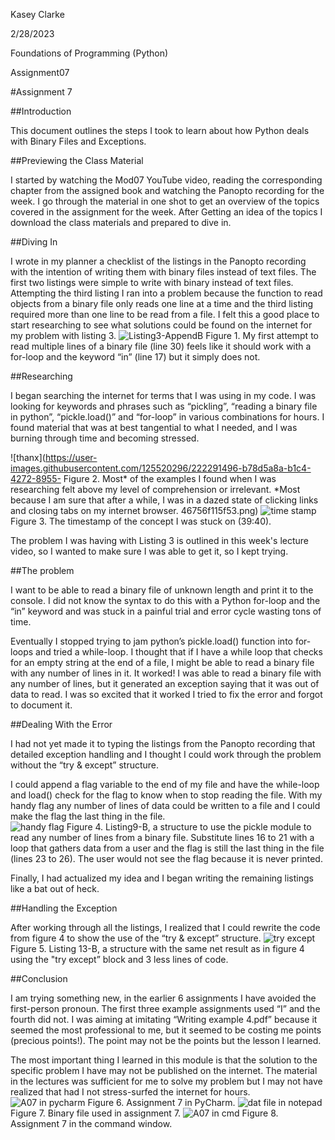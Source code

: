 Kasey Clarke 

2/28/2023 

Foundations of Programming (Python) 

Assignment07 

 

#Assignment 7 

##Introduction 

This document outlines the steps I took to learn about how Python deals with Binary Files and Exceptions. 

 

##Previewing the Class Material 

I started by watching the Mod07 YouTube video, reading the corresponding chapter from the assigned book and watching the Panopto recording for the week. I go through the material in one shot to get an overview of the topics covered in the assignment for the week. After Getting an idea of the topics I download the class materials and prepared to dive in. 

 

##Diving In 

I wrote in my planner a checklist of the listings in the Panopto recording with the intention of writing them with binary files instead of text files. The first two listings were simple to write with binary instead of text files. Attempting the third listing I ran into a problem because the function to read objects from a binary file only reads one line at a time and the third listing required more than one line to be read from a file. I felt this a good place to start researching to see what solutions could be found on the internet for my problem with listing 3. 
![Listing3-AppendB](https://user-images.githubusercontent.com/125520296/222291417-5c5b3da7-aa33-4a8f-bcd2-5e1ad7306f6a.png)
Figure 1. My first attempt to read multiple lines of a binary file (line 30) feels like it should work with a for-loop and the keyword “in” (line 17) but it simply does not. 

 

##Researching 

I began searching the internet for terms that I was using in my code. I was looking for keywords and phrases such as “pickling”, “reading a binary file in python”, “pickle.load()” and “for-loop” in various combinations for hours. I found material that was at best tangential to what I needed, and I was burning through time and becoming stressed. 

  ![thanx](https://user-images.githubusercontent.com/125520296/222291496-b78d5a8a-b1c4-4272-8955-
  Figure 2. Most* of the examples I found when I was researching felt above my level of comprehension or irrelevant. *Most because I am sure that after a while, I was in a dazed state of clicking links and closing tabs on my internet browser. 46756f115f53.png)
![time stamp](https://user-images.githubusercontent.com/125520296/222291907-04b9abec-5ab1-498c-abfe-d7d4d87e9ac4.png)
Figure 3. The timestamp of the concept I was stuck on (39:40). 

The problem I was having with Listing 3 is outlined in this week's lecture video, so I wanted to make sure I was able to get it, so I kept trying. 

 

##The problem 

I want to be able to read a binary file of unknown length and print it to the console. I did not know the syntax to do this with a Python for-loop and the “in” keyword and was stuck in a painful trial and error cycle wasting tons of time. 

 

Eventually I stopped trying to jam python’s pickle.load() function into for-loops and tried a while-loop. I thought that if I have a while loop that checks for an empty string at the end of a file, I might be able to read a binary file with any number of lines in it. It worked! I was able to read a binary file with any number of lines, but it generated an exception saying that it was out of data to read. I was so excited that it worked I tried to fix the error and forgot to document it. 

 

##Dealing With the Error 

I had not yet made it to typing the listings from the Panopto recording that detailed exception handling and I thought I could work through the problem without the “try & except” structure. 

I could append a flag variable to the end of my file and have the while-loop and load() check for the flag to know when to stop reading the file. With my handy flag any number of lines of data could be written to a file and I could make the flag the last thing in the file.  
![handy flag](https://user-images.githubusercontent.com/125520296/222291983-8900d55d-7f50-464c-8299-b2b371b80b32.png)
Figure 4. Listing9-B, a structure to use the pickle module to read any number of lines from a binary file. Substitute lines 16 to 21 with a loop that gathers data from a user and the flag is still the last thing in the file (lines 23 to 26). The user would not see the flag because it is never printed. 

Finally, I had actualized my idea and I began writing the remaining listings like a bat out of heck. 

 

##Handling the Exception 

After working through all the listings, I realized that I could rewrite the code from figure 4 to show the use of the “try & except” structure. 
![try except](https://user-images.githubusercontent.com/125520296/222292055-de8dbcd7-310e-453d-b798-6eaf9ede25e4.png)
Figure 5. Listing 13-B, a structure with the same net result as in figure 4 using the "try except” block and 3 less lines of code. 

 

##Conclusion 

I am trying something new, in the earlier 6 assignments I have avoided the first-person pronoun. The first three example assignments used “I” and the fourth did not. I was aiming at imitating “Writing example 4.pdf” because it seemed the most professional to me, but it seemed to be costing me points (precious points!). The point may not be the points but the lesson I learned. 

 

The most important thing I learned in this module is that the solution to the specific problem I have may not be published on the internet. The material in the lectures was sufficient for me to solve my problem but I may not have realized that had I not stress-surfed the internet for hours. 
![A07 in pycharm](https://user-images.githubusercontent.com/125520296/222292108-e59c380c-6044-499b-8128-09a6f92113f5.png)
Figure 6. Assignment 7 in PyCharm.
![dat file in notepad](https://user-images.githubusercontent.com/125520296/222292155-c70b9def-785c-40f3-8dfe-bf17a8513a52.png)
Figure 7. Binary file used in assignment 7. 
![A07 in cmd](https://user-images.githubusercontent.com/125520296/222292215-b3614623-db0f-4190-9b48-207aaf067581.png)
Figure 8. Assignment 7 in the command window. 
